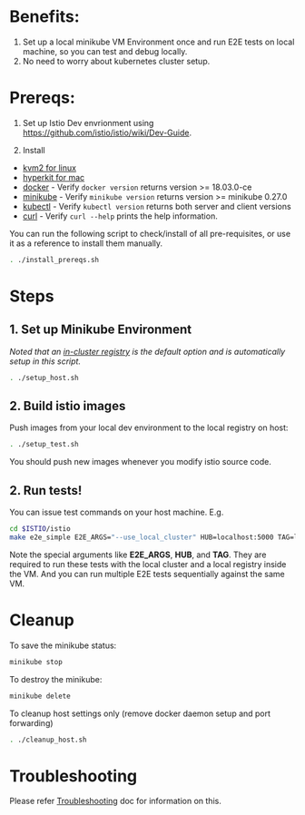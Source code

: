 # Benefits:
1. Set up a local minikube VM Environment once and run E2E tests on local machine, so you can test and debug locally.
1. No need to worry about kubernetes cluster setup.

# Prereqs:
1. Set up Istio Dev envrionment using https://github.com/istio/istio/wiki/Dev-Guide.

1. Install
  * [kvm2 for linux](https://www.linux-kvm.org/page/Main_Page) 
  * [hyperkit for mac](https://github.com/kubernetes/minikube/blob/master/docs/drivers.md#hyperkit-driver)
  * [docker](https://docs.docker.com/) - Verify `docker version` returns version >= 18.03.0-ce
  * [minikube](https://www.vagrantup.com/downloads.html) - Verify `minikube version` returns version >= minikube 0.27.0
  * [kubectl](https://kubernetes.io/docs/tasks/tools/install-kubectl) - Verify `kubectl version` returns both server and client versions
  * [curl](https://curl.haxx.se/) - Verify `curl --help` prints the help information.

You can run the following script to check/install of all pre-requisites, or use it as a reference to install them manually.

```bash
. ./install_prereqs.sh
```

# Steps
## 1. Set up Minikube Environment
*Noted that an [in-cluster registry](../localregistry) is the default option and is automatically setup in this script.* 
```bash
. ./setup_host.sh
```

## 2. Build istio images
Push images from your local dev environment to the local registry on host:
```bash
. ./setup_test.sh
```
You should push new images whenever you modify istio source code.

## 2. Run tests!
You can issue test commands on your host machine.
E.g.
```bash
cd $ISTIO/istio
make e2e_simple E2E_ARGS="--use_local_cluster" HUB=localhost:5000 TAG=latest
```
Note the special arguments like **E2E_ARGS**, **HUB**, and **TAG**. They are required to run these tests with the local cluster and a local registry inside the VM. And you can run multiple E2E tests sequentially against the same VM.

# Cleanup
To save the minikube status:
```bash
minikube stop
```

To destroy the minikube:
```bash
minikube delete
``` 

To cleanup host settings only (remove docker daemon setup and port forwarding)
```bash
. ./cleanup_host.sh
```

# Troubleshooting
Please refer [Troubleshooting](Troubleshooting.md) doc for information on this.

